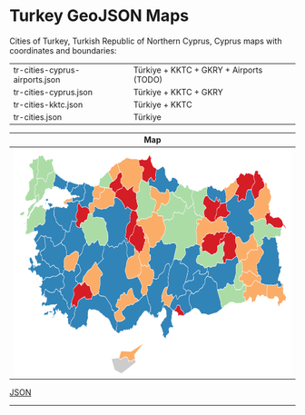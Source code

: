 # Turkey GeoJSON Maps

Cities of Turkey, Turkish Republic of Northern Cyprus, Cyprus maps with coordinates and boundaries:

|||
| ------------- |:-------------|
| tr-cities-cyprus-airports.json | Türkiye + KKTC + GKRY + Airports (TODO) |
| tr-cities-cyprus.json | Türkiye + KKTC + GKRY |
| tr-cities-kktc.json | Türkiye + KKTC |
| tr-cities.json | Türkiye |


| Map |
|:-------------------------:|
|<img height="400" src="map.png"> |
[JSON](tr-cities-cyprus-airports.json)

***
